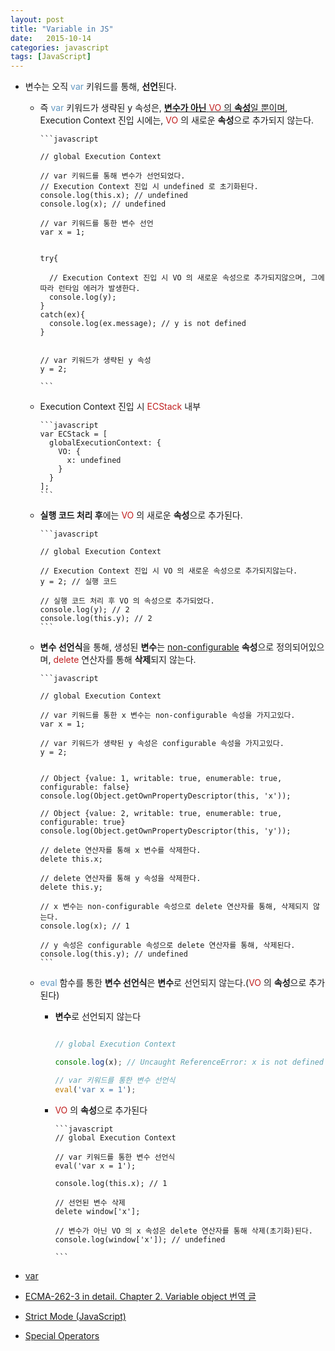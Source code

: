 ```yaml
---
layout: post
title: "Variable in JS"
date:   2015-10-14
categories: javascript
tags: [JavaScript]
---
```


- 변수는 오직 <span style="color:#6298c1">var</span> 키워드를 통해, **선언**된다.
	
	- 즉 <span style="color:#6298c1">var</span> 키워드가 생략된 y 속성은, <u>**변수가 아닌** <span style="color:#c11f1f">VO</span> 의 **속성**일 뿐이며</u>, Execution Context 진입 시에는, <span style="color:#c11f1f">VO</span> 의 새로운 **속성**으로 추가되지 않는다.

          ```javascript
        
          // global Execution Context
          
          // var 키워드를 통해 변수가 선언되었다.
          // Execution Context 진입 시 undefined 로 초기화된다.
          console.log(this.x); // undefined
          console.log(x); // undefined
          
          // var 키워드를 통한 변수 선언
          var x = 1;
          
        
          try{
        
            // Execution Context 진입 시 VO 의 새로운 속성으로 추가되지않으며, 그에 따라 런타임 에러가 발생한다.
            console.log(y);
          }
          catch(ex){
            console.log(ex.message); // y is not defined
          }
         
          
          // var 키워드가 생략된 y 속성
          y = 2;
        
          ```

	- Execution Context 진입 시 <span style="color:#c11f1f">ECStack</span> 내부

          ```javascript
          var ECStack = [
            globalExecutionContext: {
              VO: {
                x: undefined
              }
            }
          ];
          ```
	- **실행 코드 처리 후**에는 <span style="color:#c11f1f">VO</span> 의 새로운 **속성**으로 추가된다.

          ```javascript
        
          // global Execution Context
          
          // Execution Context 진입 시 VO 의 새로운 속성으로 추가되지않는다.
          y = 2; // 실행 코드
          
          // 실행 코드 처리 후 VO 의 속성으로 추가되었다.
          console.log(y); // 2
          console.log(this.y); // 2
          ```

	- **변수 선언식**을 통해, 생성된 **변수**는 <u>non-configurable</u> **속성**으로 정의되어있으며, <span style="color:#c11f1f">delete</span> 연산자를 통해 **삭제**되지 않는다.
	
          ```javascript
          
          // global Execution Context
          
          // var 키워드를 통한 x 변수는 non-configurable 속성을 가지고있다.
          var x = 1;
          
          // var 키워드가 생략된 y 속성은 configurable 속성을 가지고있다.
          y = 2;
          
          
          // Object {value: 1, writable: true, enumerable: true, configurable: false}
          console.log(Object.getOwnPropertyDescriptor(this, 'x'));
          
          // Object {value: 2, writable: true, enumerable: true, configurable: true}
          console.log(Object.getOwnPropertyDescriptor(this, 'y'));
          
          // delete 연산자를 통해 x 변수를 삭제한다.
          delete this.x;
          
          // delete 연산자를 통해 y 속성을 삭제한다.
          delete this.y;
          
          // x 변수는 non-configurable 속성으로 delete 연산자를 통해, 삭제되지 않는다.
          console.log(x); // 1
          
          // y 속성은 configurable 속성으로 delete 연산자를 통해, 삭제된다.
          console.log(this.y); // undefined
          ```
	- <span style="color:#6298c1">eval</span> 함수를 통한 **변수 선언식**은 **변수**로 선언되지 않는다.(<span style="color:#c11f1f">VO</span> 의 **속성**으로 추가된다)
	
	    - **변수**로 선언되지 않는다
	    
            ```javascript
            
            // global Execution Context
            
            console.log(x); // Uncaught ReferenceError: x is not defined
        
            // var 키워드를 통한 변수 선언식
            eval('var x = 1');
            ```

      - <span style="color:#c11f1f">VO</span> 의 **속성**으로 추가된다
      
            ```javascript
            // global Execution Context
            
            // var 키워드를 통한 변수 선언식
            eval('var x = 1');
            
            console.log(this.x); // 1
            
            // 선언된 변수 삭제
            delete window['x'];
            
            // 변수가 아닌 VO 의 x 속성은 delete 연산자를 통해 삭제(초기화)된다.
            console.log(window['x']); // undefined

            ```
- [var](https://developer.mozilla.org/ko/docs/Web/JavaScript/Reference/Statements/var)

- [ECMA-262-3 in detail. Chapter 2. Variable object 번역 글](http://huns.me/development/189)

- [Strict Mode (JavaScript)](https://msdn.microsoft.com/en-us/library/br230269(v=vs.94).aspx)

- [Special Operators](https://developer.mozilla.org/ko/docs/Web/JavaScript/Guide/Obsolete_Pages/Core_JavaScript_1.5_Guide/Operators/Special_Operators#delete)
